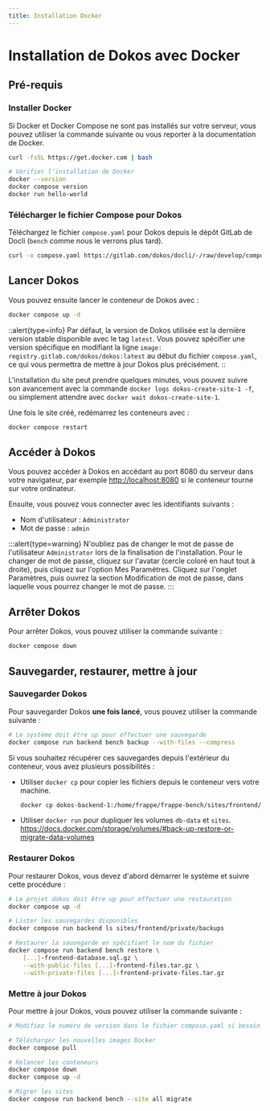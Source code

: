 ```yaml
---
title: Installation Docker
---
```


# Installation de Dokos avec Docker

## Pré-requis

### Installer Docker

Si Docker et Docker Compose ne sont pas installés sur votre serveur, vous pouvez utiliser la commande suivante ou vous reporter à la documentation de Docker.

```bash
curl -fsSL https://get.docker.com | bash

# Vérifier l'installation de Docker
docker --version
docker compose version
docker run hello-world
```

### Télécharger le fichier Compose pour Dokos

Téléchargez le fichier `compose.yaml` pour Dokos depuis le dépôt GitLab de Docli (`bench` comme nous le verrons plus tard).

```bash
curl -o compose.yaml https://gitlab.com/dokos/docli/-/raw/develop/compose/dokos.yaml
```

## Lancer Dokos

Vous pouvez ensuite lancer le conteneur de Dokos avec :
```bash
docker compose up -d
```

::alert{type=info}
Par défaut, la version de Dokos utilisée est la dernière version stable disponible avec le tag `latest`.
Vous pouvez spécifier une version spécifique en modifiant la ligne `image: registry.gitlab.com/dokos/dokos:latest` au début du fichier `compose.yaml`, ce qui vous permettra de mettre à jour Dokos plus précisément.
::

L'installation du site peut prendre quelques minutes, vous pouvez suivre son avancement avec la commande `docker logs dokos-create-site-1 -f`, ou simplement attendre avec `docker wait dokos-create-site-1`.


Une fois le site créé, redémarrez les conteneurs avec :

```bash
docker compose restart
```


## Accéder à Dokos

Vous pouvez accéder à Dokos en accédant au port 8080 du serveur dans votre navigateur, par exemple <http://localhost:8080> si le conteneur tourne sur votre ordinateur.

Ensuite, vous pouvez vous connecter avec les identifiants suivants :
- Nom d'utilisateur : `Administrator`
- Mot de passe : `admin`

:::alert{type=warning}
N'oubliez pas de changer le mot de passe de l'utilisateur `Administrator` lors de la finalisation de l'installation.
Pour le changer de mot de passe, cliquez sur l'avatar (cercle coloré en haut tout à droite), puis cliquez sur l'option Mes Paramètres.
Cliquez sur l'onglet Paramètres, puis ouvrez la section Modification de mot de passe, dans laquelle vous pourrez changer le mot de passe.
:::

## Arrêter Dokos

Pour arrêter Dokos, vous pouvez utiliser la commande suivante :
```bash
docker compose down
```

## Sauvegarder, restaurer, mettre à jour

### Sauvegarder Dokos

Pour sauvegarder Dokos **une fois lancé**, vous pouvez utiliser la commande suivante :
```bash
# Le système doit être up pour effectuer une sauvegarde
docker compose run backend bench backup --with-files --compress
```

Si vous souhaitez récupérer ces sauvegardes depuis l'extérieur du conteneur, vous avez plusieurs possibilités :
- Utiliser `docker cp` pour copier les fichiers depuis le conteneur vers votre machine.
  ```bash
  docker cp dokos-backend-1:/home/frappe/frappe-bench/sites/frontend/private/backups/ ./dokos-backups
  ```
- Utiliser `docker run` pour dupliquer les volumes `db-data` et `sites`.
  https://docs.docker.com/storage/volumes/#back-up-restore-or-migrate-data-volumes


### Restaurer Dokos

Pour restaurer Dokos, vous devez d'abord démarrer le système et suivre cette procédure :
```bash
# Le projet dokos doit être up pour effectuer une restauration
docker compose up -d

# Lister les sauvegardes disponibles
docker compose run backend ls sites/frontend/private/backups

# Restaurer la sauvegarde en spécifiant le nom du fichier
docker compose run backend bench restore \
    [...]-frontend-database.sql.gz \
    --with-public-files [...]-frontend-files.tar.gz \
    --with-private-files [...]-frontend-private-files.tar.gz
```

### Mettre à jour Dokos

Pour mettre à jour Dokos, vous pouvez utiliser la commande suivante :
```bash
# Modifiez le numéro de version dans le fichier compose.yaml si besoin

# Télécharger les nouvelles images Docker
docker compose pull

# Relancer les conteneurs
docker compose down
docker compose up -d

# Migrer les sites
docker compose run backend bench --site all migrate
```
